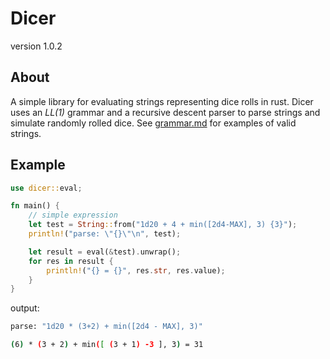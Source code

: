 # Dicer

version 1.0.2

## About

A simple library for evaluating strings representing dice rolls in rust. Dicer
uses an _LL(1)_ grammar and a recursive descent parser to parse strings and
simulate randomly rolled dice.
See [grammar.md](https://github.com/gnullByte/dicer/blob/main/grammar.md)
for examples of valid strings.

## Example

```rust
use dicer::eval;

fn main() {
    // simple expression
    let test = String::from("1d20 + 4 + min([2d4-MAX], 3) {3}");
    println!("parse: \"{}\"\n", test);

    let result = eval(&test).unwrap();
    for res in result {
        println!("{} = {}", res.str, res.value);
    }
}
```

output:

```sh
parse: "1d20 * (3+2) + min([2d4 - MAX], 3)"

(6) * (3 + 2) + min([ (3 + 1) -3 ], 3) = 31
```
